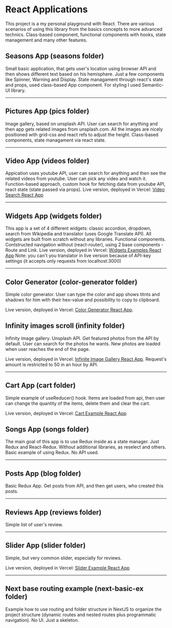 # React Applications

This project is a my personal playground with React. There are various scenarios of using this library from the basics concepts to more advanced technics. Class-based component, functional components with hooks, state management and many other features.

## Seasons App (seasons folder)

Small basic application, that gets user's location using browser API and then shows different text based on his hemisphere. Just a few components like Spinner, Warning and Display. State managament through react's state and props, used class-based App component. For styling I used Semantic-UI library.

---

## Pictures App (pics folder)

Image gallery, based on unsplash API. User can search for anything and then app gets related images from unsplash.com. All the images are nicely positioned with grid-css and react refs to adjust the height.
Class-based components, state managament via react state.

---

## Video App (videos folder)

Appication uses youtube API, user can search for anything and then see the related videos from youtube. User can pick any video and watch it. Function-based approach, custom hook for fetching data from youtube API, react state (state passed via props).
Live version, deployed in Vercel: [Video Search React App](https://videos-orpin.vercel.app/)

---

## Widgets App (widgets folder)

This app is a set of 4 different widgets: classic accordion, dropdown, search from Wikipedia and translator (uses Google Translate API). All widgets are built from scratch without any libraries. Functional components. Contstructed navigation without (react-router), using 2 base components - Route and Link.
Live version, deployed in Vercel: [Widgets Examples React App](https://widgets-devwva3r9.vercel.app/)
Note: you can't you translator in live version because of API-key settings (it accepts only requests from localhost:3000)

---

## Color Generator (color-generator folder)

Simple color generator. User can type the color and app shows titnts and shadows for him with their hex-value and possibility to copy to clipboard.

Live version, deployed in Vercel: [Color Generator React App](https://color-generator-eight.vercel.app/).

## Infinity images scroll (infinity folder)

Infinity image gallery. Unsplash API. Get featured photos from the API by default. User can search for the photos he wants. New photos are loaded when user reaches the end of the page.

Live version, deployed in Vercel: [Infinite Image Gallery React App](https://infinity-mauve.vercel.app/). Request's amount is restricted to 50 in an hour by API.

---

## Cart App (cart folder)

Simple example of useReducer() hook. Items are loaded from api, then user can change the quantity of the items, delete them and clear the cart.

Live version, deployed in Vercel: [Cart Example React App](https://cart-tau.vercel.app/)

## Songs App (songs folder)

The main goal of this app is to use Redux inside as a state manager. Just Redux and React-Redux. Without additional libraries, as reselect and others. Basic example of using Redux. No API used.

---

## Posts App (blog folder)

Basic Redux App. Get posts from API, and then get users, who created this posts.

---

## Reviews App (reviews folder)

Simple list of user's review.

---

## Slider App (slider folder)

Simple, but very common slider, especially for reviews.

Live version, deployed in Vercel: [Slider Example React App](https://slider-ochre.vercel.app/)

---

## Next base routing example (next-basic-ex folder)

Example how to use routing and folder structure in NextJS to organize the project structure (dynamic routes and nested routes plus programmatic navigation). No UI. Just a skeleton.
